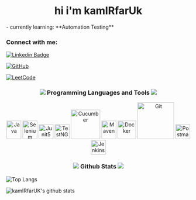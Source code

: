 <h1 align="center">hi i'm kamIRfarUk</h1>
- currently learning: **Automation Testing**

<h3 align="left">Connect with me:</h3>

[![Linkedin Badge](https://img.shields.io/badge/-Kamir%20Faruk-blue?style=social&logo=Linkedin&logoColor=blue&link=https://www.linkedin.com/in/kamirfaruk/)](https://www.linkedin.com/in/kamirfaruk/)

[![GitHub](https://img.shields.io/github/followers/kamIRfarUK?label=follow&style=social)](https://github.com/kamIRfarUK)

[![LeetCode](https://img.shields.io/badge/LeetCode-000000?logo=LeetCode&logoColor=#d16c06)](https://leetcode.com/u/17kamIRfarUK/)



<h3 align="center"><img src="https://img.icons8.com/material/24/26e07f/programming.png"/></a> Programming Languages and
Tools <a href= "https://github.com/kamIRfarUK/"><img src="https://img.icons8.com/material/24/26e07f/hammer.png"/></a></h3>

<p align="center">
<img title="Java" height="50" src = 'https://www.vectorlogo.zone/logos/java/java-vertical.svg' width='40'/>
  
<img title="Selenium" height="50"  src='https://cdn.jsdelivr.net/gh/devicons/devicon@latest/icons/selenium/selenium-original.svg' width='40'/>

<img title="Junit5" src='https://cdn.jsdelivr.net/gh/devicons/devicon@latest/icons/junit/junit-original.svg' width='40'/>

<img title="TestNG" src = 'https://static.javatpoint.com/tutorial/testng/images/testng-tutorial.png' width='40'/>
<img title="Cucumber"  src='https://cdn.jsdelivr.net/gh/devicons/devicon@latest/icons/cucumber/cucumber-plain-wordmark.svg' width='80'/>

    
          
<img title="Maven" height="50" src='https://cdn.jsdelivr.net/gh/devicons/devicon@latest/icons/maven/maven-original.svg' width='40'/>
<img title="Docker" src = 'https://www.vectorlogo.zone/logos/docker/docker-icon.svg' width='50'/>
<img title="Git" src = 'https://www.vectorlogo.zone/logos/github/github-ar21.svg' width='100'/>
<img title="Postman" height="40" src="https://www.vectorlogo.zone/logos/getpostman/getpostman-icon.svg" width='40'/>
<img title="Jenkins" src = 'https://www.vectorlogo.zone/logos/jenkins/jenkins-icon.svg' width='40'/>
</p>




<h3 align="center"><a href= "https://github.com/kamIRfarUK/"><img src="https://img.icons8.com/material-outlined/30/689d6a/cafe.png"/></a>
Github
Stats <a href= "https://github.com/dilshan5/"><img src="https://img.icons8.com/external-wanicon-two-tone-wanicon/64/000000/external-stats-online-shopping-wanicon-two-tone-wanicon.png"/></a></h3>

<!--START_SECTION:activity-->
![Top Langs](https://github-readme-stats.vercel.app/api/top-langs/?username=kamIRfarUK&layout=compact&hide=css,html&langs_count=16&theme=merko)

![kamIRfarUK's github stats](https://github-readme-stats.vercel.app/api?username=kamIRfarUK&count_private=true&show_icons=true&theme=merko&include_all_commits=true)
<!--END_SECTION:activity-->
